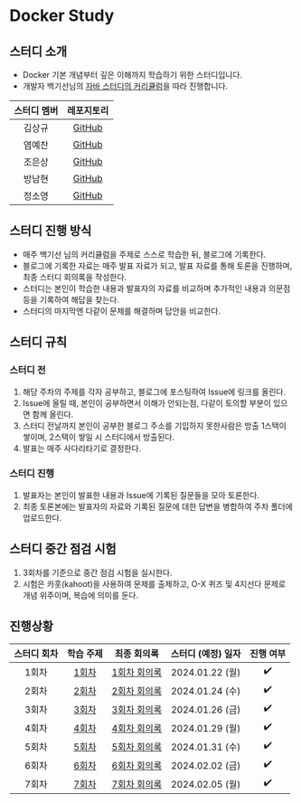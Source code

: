 # Docker Study


## 스터디 소개
 - Docker 기본 개념부터 깊은 이해까지 학습하기 위한 스터디입니다.
 - 개발자 백기선님의 [자바 스터디의 커리큘럼](https://github.com/whiteship/live-study/issues?q=is%3Aissue+is%3Aclosed)을 따라 진행합니다.


| 스터디 멤버 | 레포지토리 |
| :---: | :---: |
| 김상규 | [GitHub](https://github.com/ggyu0629) |
| 염예찬 | [GitHub](https://github.com/yyechan0602) |
| 조은상 | [GitHub](https://github.com/JoEunSang) |
| 방남현 | [GitHub](https://github.com/bnh5992) |
| 정소영 | [GitHub](https://github.com/abbiddo) |


## 스터디 진행 방식
- 매주 백기선 님의 커리큘럼을 주제로 스스로 학습한 뒤, 블로그에 기록한다.
- 블로그에 기록한 자료는 매주 발표 자료가 되고, 발표 자료를 통해 토론을 진행하며, 최종 스터디 회의록을 작성한다.
- 스터디는 본인이 학습한 내용과 발표자의 자료를 비교하며 추가적인 내용과 의문점 등을 기록하여 해답을 찾는다.
- 스터디의 마지막엔 다같이 문제를 해결하며 답안을 비교한다.


## 스터디 규칙
### 스터디 전
1. 해당 주차의 주제를 각자 공부하고, 블로그에 포스팅하여 Issue에 링크를 올린다.
2. Issue에 올릴 때, 본인이 공부하면서 이해가 안되는점, 다같이 토의할 부분이 있으면 함께 올린다.
3. 스터디 전날까지 본인이 공부한 블로그 주소를 기입하지 못한사람은 방출 1스택이 쌓이며, 2스택이 쌓일 시 스터디에서 방출된다.
4. 발표는 매주 사다리타기로 결정한다.


### 스터디 진행
1. 발표자는 본인이 발표한 내용과 Issue에 기록된 질문들을 모아 토론한다.
2. 최종 토론본에는 발표자의 자료와 기록된 질문에 대한 답변을 병합하여 주차 폴더에 업로드한다.

## 스터디 중간 점검 시험
1. 3회차를 기준으로 중간 점검 시험을 실시한다.
2. 시험은 카훗(kahoot)을 사용하여 문제를 출제하고, O-X 퀴즈 및 4지선다 문제로 개념 위주이며, 복습에 의미를 둔다. 

## 진행상황
| 스터디 회차 | 학습 주제 | 최종 회의록 | 스터디 (예정) 일자 | 진행 여부 |
| :---: | :---: | :---: | :---: | :---: |
| 1회차 | [1회차](https://github.com/IMS-STUDY/Docker-Study/issues/1) | [1회차 회의록](https://github.com/IMS-STUDY/Docker-Study/blob/main/1week/1%ED%9A%8C%EC%B0%A8) | 2024.01.22 (월) |✔️|
| 2회차 | [2회차](https://github.com/IMS-STUDY/Docker-Study/issues/3) | [2회차 회의록](https://github.com/IMS-STUDY/Docker-Study/blob/main/2week/1%ED%9A%8C%EC%B0%A8) | 2024.01.24 (수) |✔️|
| 3회차 | [3회차](https://github.com/IMS-STUDY/Docker-Study/issues/5) | [3회차 회의록](https://github.com/IMS-STUDY/Docker-Study/blob/main/3week/1%ED%9A%8C%EC%B0%A8) | 2024.01.26 (금) |✔️|
| 4회차 | [4회차](https://github.com/IMS-STUDY/Docker-Study/issues/7) | [4회차 회의록](https://github.com/IMS-STUDY/Docker-Study/blob/main/4week/1%ED%9A%8C%EC%B0%A8) | 2024.01.29 (월) |✔️|
| 5회차 | [5회차](https://github.com/IMS-STUDY/Docker-Study/issues/9) | [5회차 회의록](https://github.com/IMS-STUDY/Docker-Study/blob/main/5week/1%ED%9A%8C%EC%B0%A8) | 2024.01.31 (수) |✔️|
| 6회차 | [6회차](https://github.com/IMS-STUDY/Docker-Study/issues/11) | [6회차 회의록](https://github.com/IMS-STUDY/Docker-Study/blob/main/6week/1%ED%9A%8C%EC%B0%A8) | 2024.02.02 (금) |✔️|
| 7회차 | [7회차](https://github.com/IMS-STUDY/Docker-Study/issues/13) | [7회차 회의록](https://github.com/IMS-STUDY/Docker-Study/blob/main/7week/1%ED%9A%8C%EC%B0%A8) | 2024.02.05 (월) |✔️|
